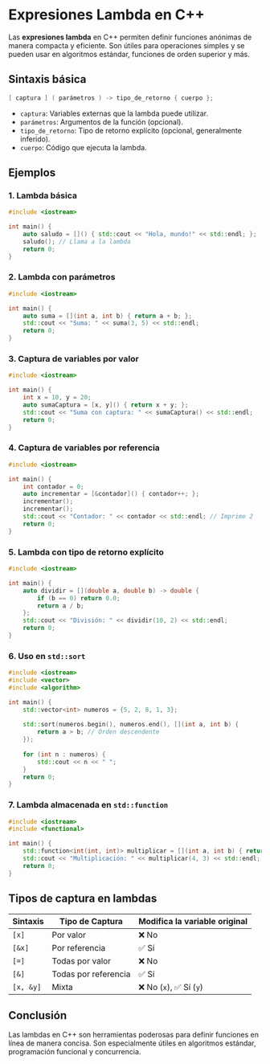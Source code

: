 # Expresiones Lambda en C++

Las **expresiones lambda** en C++ permiten definir funciones anónimas de manera compacta y eficiente. Son útiles para operaciones simples y se pueden usar en algoritmos estándar, funciones de orden superior y más.

## Sintaxis básica

```cpp
[ captura ] ( parámetros ) -> tipo_de_retorno { cuerpo };
```

- `captura`: Variables externas que la lambda puede utilizar.
- `parámetros`: Argumentos de la función (opcional).
- `tipo_de_retorno`: Tipo de retorno explícito (opcional, generalmente inferido).
- `cuerpo`: Código que ejecuta la lambda.

## Ejemplos

### 1. **Lambda básica**

```cpp
#include <iostream>

int main() {
    auto saludo = []() { std::cout << "Hola, mundo!" << std::endl; };
    saludo(); // Llama a la lambda
    return 0;
}
```

### 2. **Lambda con parámetros**

```cpp
#include <iostream>

int main() {
    auto suma = [](int a, int b) { return a + b; };
    std::cout << "Suma: " << suma(3, 5) << std::endl;
    return 0;
}
```

### 3. **Captura de variables por valor**

```cpp
#include <iostream>

int main() {
    int x = 10, y = 20;
    auto sumaCaptura = [x, y]() { return x + y; };
    std::cout << "Suma con captura: " << sumaCaptura() << std::endl;
    return 0;
}
```

### 4. **Captura de variables por referencia**

```cpp
#include <iostream>

int main() {
    int contador = 0;
    auto incrementar = [&contador]() { contador++; };
    incrementar();
    incrementar();
    std::cout << "Contador: " << contador << std::endl; // Imprime 2
    return 0;
}
```

### 5. **Lambda con tipo de retorno explícito**

```cpp
#include <iostream>

int main() {
    auto dividir = [](double a, double b) -> double {
        if (b == 0) return 0.0;
        return a / b;
    };
    std::cout << "División: " << dividir(10, 2) << std::endl;
    return 0;
}
```

### 6. **Uso en `std::sort`**

```cpp
#include <iostream>
#include <vector>
#include <algorithm>

int main() {
    std::vector<int> numeros = {5, 2, 8, 1, 3};
    
    std::sort(numeros.begin(), numeros.end(), [](int a, int b) {
        return a > b; // Orden descendente
    });
    
    for (int n : numeros) {
        std::cout << n << " ";
    }
    return 0;
}
```

### 7. **Lambda almacenada en `std::function`**

```cpp
#include <iostream>
#include <functional>

int main() {
    std::function<int(int, int)> multiplicar = [](int a, int b) { return a * b; };
    std::cout << "Multiplicación: " << multiplicar(4, 3) << std::endl;
    return 0;
}
```

## Tipos de captura en lambdas

| Sintaxis       | Tipo de Captura | Modifica la variable original |
|---------------|---------------|-----------------------------|
| `[x]`        | Por valor     | ❌ No |
| `[&x]`       | Por referencia | ✅ Sí |
| `[=]`        | Todas por valor | ❌ No |
| `[&]`        | Todas por referencia | ✅ Sí |
| `[x, &y]`    | Mixta | ❌ No (`x`), ✅ Sí (`y`) |

## Conclusión

Las lambdas en C++ son herramientas poderosas para definir funciones en línea de manera concisa. Son especialmente útiles en algoritmos estándar, programación funcional y concurrencia. 

